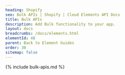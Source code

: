 ```yaml
---
heading: Shopify
seo: Bulk APIs | Shopify | Cloud Elements API Docs
title: Bulk APIs
description: Add Bulk functionality to your app.
layout: docs
breadcrumbs: /docs/elements.html
elementId: 48
parent: Back to Element Guides
order: 30
sitemap: false
---
```


{% include bulk-apis.md %}
